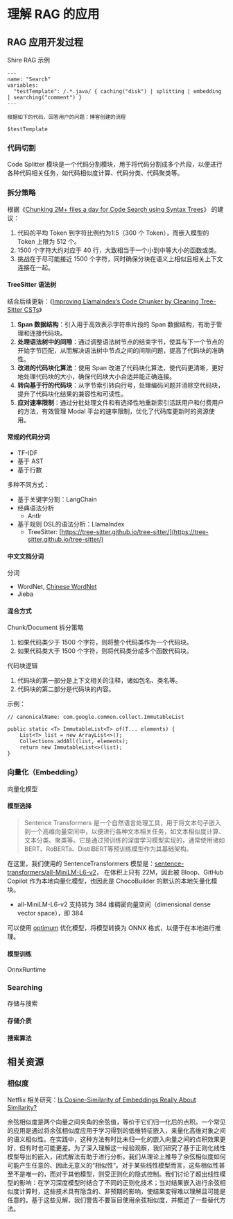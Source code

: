 # 理解 RAG 的应用

## RAG 应用开发过程

Shire RAG 示例

```shire
---
name: "Search"
variables:
  "testTemplate": /.*.java/ { caching("disk") | splitting | embedding | searching("comment") }
---

根据如下的代码，回答用户的问题：博客创建的流程

$testTemplate
```

### 代码切割

Code Splitter 模块是一个代码分割模块，用于将代码分割成多个片段，以便进行各种代码相关任务，如代码相似度计算、代码分类、代码聚类等。

### 拆分策略

根据《[Chunking 2M+ files a day for Code Search using Syntax Trees](https://docs.sweep.dev/blogs/chunking-2m-files)》 的建议：

1. 代码的平均 Token 到字符比例约为1:5（300 个 Token），而嵌入模型的 Token 上限为 512 个。
2. 1500 个字符大约对应于 40 行，大致相当于一个小到中等大小的函数或类。
3. 挑战在于尽可能接近 1500 个字符，同时确保分块在语义上相似且相关上下文连接在一起。

#### TreeSitter 语法树

结合后续更新：《[Improving LlamaIndex’s Code Chunker by Cleaning Tree-Sitter CSTs](https://docs.sweep.dev/blogs/chunking-improvements)》

1. **Span 数据结构**：引入用于高效表示字符串片段的 Span 数据结构，有助于管理和连接代码块。
2. **处理语法树中的间隙**：通过调整语法树节点的结束字节，使其与下一个节点的开始字节匹配，从而解决语法树中节点之间的间隙问题，提高了代码块的准确性。
3. **改进的代码块化算法**：使用 Span 改进了代码块化算法，使代码更清晰，更好地处理代码块的大小，确保代码块大小合适并能正确连接。
4. **转向基于行的代码块**：从字节索引转向行号，处理编码问题并消除空代码块，提升了代码块化结果的兼容性和可读性。
5. **应对速率限制**：通过分批处理文件和有选择性地重新索引活跃用户和付费用户的方法，有效管理 Modal 平台的速率限制，优化了代码库更新时的资源使用。

#### 常规的代码分词

- TF-IDF
- 基于 AST
- 基于行数

多种不同方式：

- 基于关键字分割：LangChain
- 经典语法分析
    - Antlr
- 基于规则 DSL的语法分析：LlamaIndex
    - TreeSitter: [https://tree-sitter.github.io/tree-sitter/](https://tree-sitter.github.io/tree-sitter/)

#### 中文文档分词

分词

- WordNet, [Chinese WordNet](https://github.com/lopentu/CwnGraph)
- Jieba

#### 混合方式

Chunk/Document 拆分策略

1. 如果代码类少于 1500 个字符，则将整个代码类作为一个代码块。
2. 如果代码类大于 1500 个字符，则将代码类分成多个函数代码块。

代码块逻辑

1. 代码块的第一部分是上下文相关的注释，诸如包名、类名等。
2. 代码块的第二部分是代码块的内容。

示例：

```chunk
// canonicalName: com.google.common.collect.ImmutableList

public static <T> ImmutableList<T> of(T... elements) {
    List<T> list = new ArrayList<>();
    Collections.addAll(list, elements);
    return new ImmutableList<>(list);
}
```

### 向量化（Embedding）

向量化模型

#### 模型选择

> Sentence Transformers 是一个自然语言处理工具，用于将文本句子嵌入到一个高维向量空间中，以便进行各种文本相关任务，如文本相似度计算、
> 文本分类、聚类等。它是通过预训练的深度学习模型实现的，通常使用诸如BERT、RoBERTa、DistilBERT等预训练模型作为其基础架构。

在这里，我们使用的 SentenceTransformers
模型是：[sentence-transformers/all-MiniLM-L6-v2](https://huggingface.co/sentence-transformers/all-MiniLM-L6-v2)，
在体积上只有 22M，因此被 Bloop、GitHub Copilot 作为本地向量化模型，也因此是 ChocoBuilder 的默认的本地矢量化模块。

- all-MiniLM-L6-v2 支持转为 384 维稠密向量空间（dimensional dense vector space），即 384

可以使用 [optimum](https://github.com/huggingface/optimum) 优化模型，将模型转换为 ONNX 格式，以便于在本地进行推理。

#### 模型训练

OnnxRuntime

### Searching

存储与搜索

#### 存储介质

#### 搜索算法

## 相关资源

### 相似度

Netflix 相关研究：[Is Cosine-Similarity of Embeddings Really About Similarity?](https://arxiv.org/abs/2403.05440)

>
余弦相似度是两个向量之间夹角的余弦值，等价于它们归一化后的点积。一个常见的应用是通过将余弦相似度应用于学习得到的低维特征嵌入，来量化高维对象之间的语义相似性。在实践中，这种方法有时比未归一化的嵌入向量之间的点积效果更好，但有时也可能更差。为了深入理解这一经验观察，我们研究了基于正则化线性模型导出的嵌入，闭式解法有助于进行分析。我们从理论上推导了余弦相似度如何可能产生任意的、因此无意义的“相似性”。对于某些线性模型而言，这些相似性甚至不是唯一的，而对于其他模型，则受正则化的隐式控制。我们讨论了超出线性模型的影响：在学习深度模型时结合了不同的正则化技术；当对结果嵌入进行余弦相似度计算时，这些技术具有隐含的、非预期的影响，使结果变得难以理解且可能是任意的。基于这些见解，我们警告不要盲目使用余弦相似度，并概述了一些替代方法。
